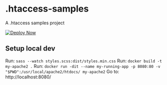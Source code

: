 # .htaccess-samples
A .htaccess samples project

[![Deploy Now](https://github.com/ionos-deploy-now/.htaccess-samples/actions/workflows/deploy-now.yaml/badge.svg)](https://github.com/octonouts/ionos-htaccess/actions/workflows/deploy-now.yaml)

## Setup local dev

Run: ```sass --watch styles.scss:dist/styles.min.css```
Run: ```docker build -t my-apache2 .```
Run: ```docker run -dit --name my-running-app -p 8080:80 -v "$PWD":/usr/local/apache2/htdocs/ my-apache2```
Go to: http://localhost:8080/
